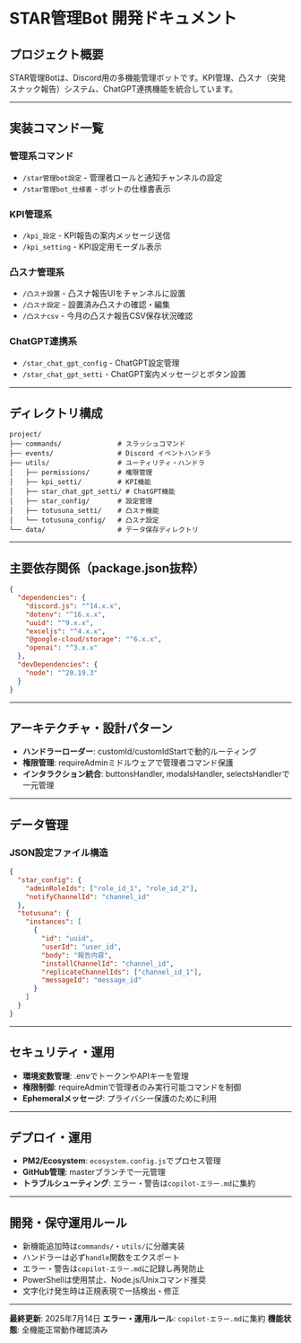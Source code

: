 # STAR管理Bot 開発ドキュメント

## プロジェクト概要

STAR管理Botは、Discord用の多機能管理ボットです。KPI管理、凸スナ（突発スナック報告）システム、ChatGPT連携機能を統合しています。

---

## 実装コマンド一覧

### 管理系コマンド
- `/star管理bot設定` - 管理者ロールと通知チャンネルの設定
- `/star管理bot_仕様書` - ボットの仕様書表示

### KPI管理系
- `/kpi_設定` - KPI報告の案内メッセージ送信
- `/kpi_setting` - KPI設定用モーダル表示

### 凸スナ管理系
- `/凸スナ設置` - 凸スナ報告UIをチャンネルに設置
- `/凸スナ設定` - 設置済み凸スナの確認・編集
- `/凸スナcsv` - 今月の凸スナ報告CSV保存状況確認

### ChatGPT連携系
- `/star_chat_gpt_config` - ChatGPT設定管理
- `/star_chat_gpt_setti` - ChatGPT案内メッセージとボタン設置

---

## ディレクトリ構成

```
project/
├── commands/              # スラッシュコマンド
├── events/                # Discord イベントハンドラ
├── utils/                 # ユーティリティ・ハンドラ
│   ├── permissions/       # 権限管理
│   ├── kpi_setti/         # KPI機能
│   ├── star_chat_gpt_setti/ # ChatGPT機能
│   ├── star_config/       # 設定管理
│   ├── totusuna_setti/    # 凸スナ機能
│   └── totusuna_config/   # 凸スナ設定
└── data/                  # データ保存ディレクトリ
```

---

## 主要依存関係（package.json抜粋）

```json
{
  "dependencies": {
    "discord.js": "^14.x.x",
    "dotenv": "^16.x.x",
    "uuid": "^9.x.x",
    "exceljs": "^4.x.x",
    "@google-cloud/storage": "^6.x.x",
    "openai": "^3.x.x"
  },
  "devDependencies": {
    "node": "^20.19.3"
  }
}
```

---

## アーキテクチャ・設計パターン

- **ハンドラーローダー**: customId/customIdStartで動的ルーティング
- **権限管理**: requireAdminミドルウェアで管理者コマンド保護
- **インタラクション統合**: buttonsHandler, modalsHandler, selectsHandlerで一元管理

---

## データ管理

### JSON設定ファイル構造

```json
{
  "star_config": {
    "adminRoleIds": ["role_id_1", "role_id_2"],
    "notifyChannelId": "channel_id"
  },
  "totusuna": {
    "instances": [
      {
        "id": "uuid",
        "userId": "user_id",
        "body": "報告内容",
        "installChannelId": "channel_id",
        "replicateChannelIds": ["channel_id_1"],
        "messageId": "message_id"
      }
    ]
  }
}
```

---

## セキュリティ・運用

- **環境変数管理**: .envでトークンやAPIキーを管理
- **権限制御**: requireAdminで管理者のみ実行可能コマンドを制御
- **Ephemeralメッセージ**: プライバシー保護のために利用

---

## デプロイ・運用

- **PM2/Ecosystem**: `ecosystem.config.js`でプロセス管理
- **GitHub管理**: masterブランチで一元管理
- **トラブルシューティング**: エラー・警告は`copilot-エラー.md`に集約

---

## 開発・保守運用ルール

- 新機能追加時は`commands/`・`utils/`に分離実装
- ハンドラーは必ず`handle`関数をエクスポート
- エラー・警告は`copilot-エラー.md`に記録し再発防止
- PowerShellは使用禁止、Node.js/Unixコマンド推奨
- 文字化け発生時は正規表現で一括検出・修正

---

**最終更新**: 2025年7月14日
**エラー・運用ルール**: `copilot-エラー.md`に集約
**機能状態**: 全機能正常動作確認済み
